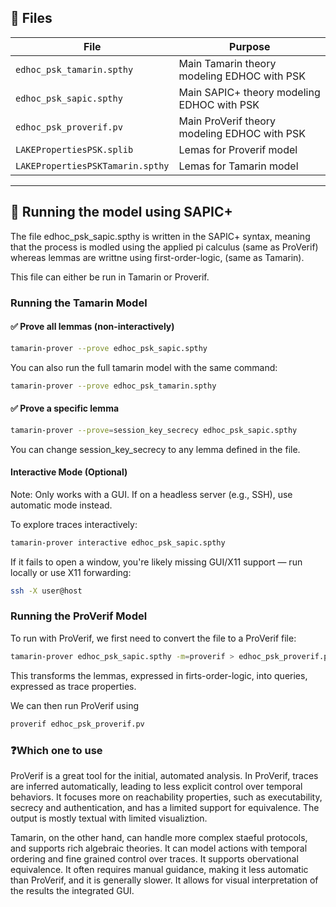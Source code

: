 ## 📁 Files

| File | Purpose |
|------|---------|
| `edhoc_psk_tamarin.spthy` | Main Tamarin theory modeling EDHOC with PSK |
| `edhoc_psk_sapic.spthy` | Main SAPIC+ theory modeling EDHOC with PSK |
| `edhoc_psk_proverif.pv` | Main ProVerif theory modeling EDHOC with PSK |
| `LAKEPropertiesPSK.splib` | Lemas for Proverif model |
| `LAKEPropertiesPSKTamarin.spthy` | Lemas for Tamarin model |

---

## 🚀 Running the model using SAPIC+

The file edhoc_psk_sapic.spthy is written in the SAPIC+ syntax, meaning that the process is modled using the applied pi calculus (same as ProVerif) whereas lemmas are writtne using first-order-logic, (same as Tamarin).

This file can either be run in Tamarin or Proverif.

### Running the Tamarin Model

#### ✅ Prove all lemmas (non-interactively)

```bash
tamarin-prover --prove edhoc_psk_sapic.spthy
```

You can also run the full tamarin model with the same command:

```bash
tamarin-prover --prove edhoc_psk_tamarin.spthy
```

#### ✅ Prove a specific lemma

```bash
tamarin-prover --prove=session_key_secrecy edhoc_psk_sapic.spthy
```

You can change session_key_secrecy to any lemma defined in the file.

#### Interactive Mode (Optional)

Note: Only works with a GUI. If on a headless server (e.g., SSH), use automatic mode instead.

To explore traces interactively:

```bash
tamarin-prover interactive edhoc_psk_sapic.spthy
```

If it fails to open a window, you're likely missing GUI/X11 support — run locally or use X11 forwarding:

```bash
ssh -X user@host
```

### Running the ProVerif Model

To run with ProVerif, we first need to convert the file to a ProVerif file:

```bash
tamarin-prover edhoc_psk_sapic.spthy -m=proverif > edhoc_psk_proverif.pv
```

This transforms the lemmas, expressed in firts-order-logic, into queries, expressed as trace properties.

We can then run ProVerif using

```bash
proverif edhoc_psk_proverif.pv 
```

### ❓Which one to use

ProVerif is a great tool for the initial, automated analysis. In ProVerif, traces are inferred automatically, leading to less explicit control over temporal behaviors. It focuses more on reachability properties, such as executability, secrecy and authentication, and has a limited support for equivalence. The output is mostly textual with limited visualiztion.

Tamarin, on the other hand, can handle more complex staeful protocols, and supports rich algebraic theories. It can model actions with temporal ordering and fine grained control over traces. It supports obervational equivalence. It often requires manual guidance, making it less automatic than ProVerif, and it is generally slower. It allows for visual interpretation of the results the integrated GUI.
